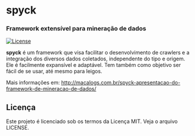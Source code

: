 # spyck
### Framework extensível para mineração de dados

[![License](https://img.shields.io/badge/license-MIT-green.svg?style=flat)](https://github.com/zetaresearch/spyck/blob/master/LICENSE)

**spyck** é um framework que visa facilitar o desenvolvimento de crawlers e a integração dos diversos dados coletados, independente do tipo e origem. Ele é facilmente expansível e adaptável. Tem também como objetivo ser fácil de se usar, até mesmo para leigos.

Mais informações em: http://macalogs.com.br/spyck-apresentacao-do-framework-de-mineracao-de-dados/

## Licença
Este projeto é licenciado sob os termos da Licença MIT. Veja o arquivo LICENSE.
